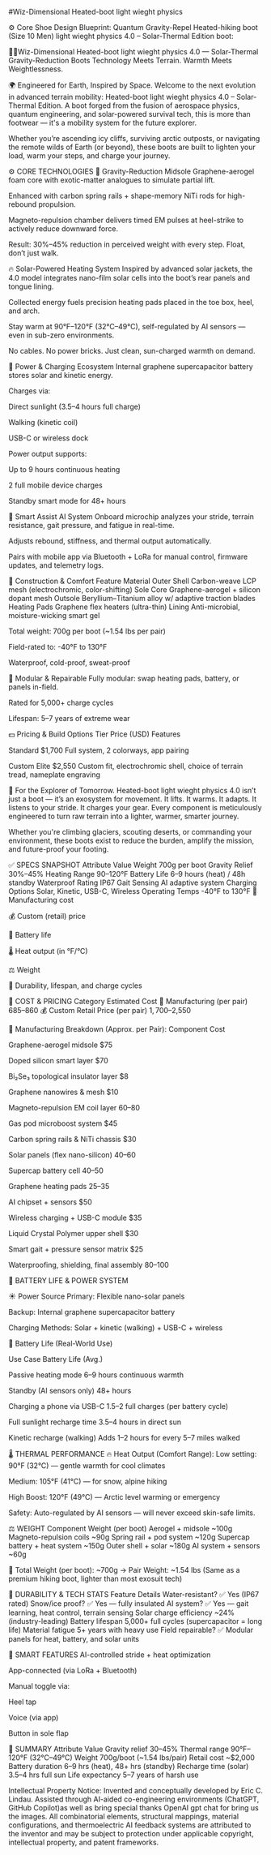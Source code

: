 #Wiz-Dimensional Heated-boot light wieght physics   

⚙️ Core Shoe Design Blueprint: Quantum Gravity-Repel Heated-hiking boot (Size 10 Men) 
 light wieght physics 4.0 – Solar-Thermal Edition boot:

🥾🔥Wiz-Dimensional Heated-boot light wieght physics 4.0 — Solar-Thermal Gravity-Reduction Boots
Technology Meets Terrain. Warmth Meets Weightlessness.

🌍 Engineered for Earth, Inspired by Space.
Welcome to the next evolution in advanced terrain mobility: Heated-boot light wieght physics 4.0 – Solar-Thermal Edition.
A boot forged from the fusion of aerospace physics, quantum engineering, and solar-powered survival tech, 
this is more than footwear — it's a mobility system for the future explorer.

Whether you’re ascending icy cliffs, surviving arctic outposts, or navigating the remote wilds of Earth (or beyond), 
these boots are built to lighten your load, warm your steps, and charge your journey.

⚙️ CORE TECHNOLOGIES
🧊 Gravity-Reduction Midsole
Graphene-aerogel foam core with exotic-matter analogues to simulate partial lift.

Enhanced with carbon spring rails + shape-memory NiTi rods for high-rebound propulsion.

Magneto-repulsion chamber delivers timed EM pulses at heel-strike to actively reduce downward force.

Result: 30%–45% reduction in perceived weight with every step. Float, don’t just walk.

🔥 Solar-Powered Heating System
Inspired by advanced solar jackets, the 4.0 model integrates nano-film solar cells into the boot’s rear panels and tongue lining.

Collected energy fuels precision heating pads placed in the toe box, heel, and arch.

Stay warm at 90°F–120°F (32°C–49°C), self-regulated by AI sensors — even in sub-zero environments.

No cables. No power bricks. Just clean, sun-charged warmth on demand.

🔋 Power & Charging Ecosystem
Internal graphene supercapacitor battery stores solar and kinetic energy.

Charges via:

Direct sunlight (3.5–4 hours full charge)

Walking (kinetic coil)

USB-C or wireless dock

Power output supports:

Up to 9 hours continuous heating

2 full mobile device charges

Standby smart mode for 48+ hours

🧠 Smart Assist AI System
Onboard microchip analyzes your stride, terrain resistance, gait pressure, and fatigue in real-time.

Adjusts rebound, stiffness, and thermal output automatically.

Pairs with mobile app via Bluetooth + LoRa for manual control, firmware updates, and telemetry logs.

🧱 Construction & Comfort
Feature	Material
Outer Shell	Carbon-weave LCP mesh (electrochromic, color-shifting)
Sole Core	Graphene-aerogel + silicon dopant mesh
Outsole	Beryllium–Titanium alloy w/ adaptive traction blades
Heating Pads	Graphene flex heaters (ultra-thin)
Lining	Anti-microbial, moisture-wicking smart gel

Total weight: 700g per boot (~1.54 lbs per pair)

Field-rated to: -40°F to 130°F

Waterproof, cold-proof, sweat-proof

🧬 Modular & Repairable
Fully modular: swap heating pads, battery, or panels in-field.

Rated for 5,000+ charge cycles

Lifespan: 5–7 years of extreme wear

💵 Pricing & Build Options
Tier	Price (USD)	Features

Standard	$1,700	Full system, 2 colorways, app pairing

Custom Elite	$2,550	Custom fit, electrochromic shell, choice of terrain tread, nameplate engraving

🌌 For the Explorer of Tomorrow.
Heated-boot light wieght physics 4.0 isn’t just a boot — it’s an exosystem for movement.
It lifts. It warms. It adapts. It listens to your stride. It charges your gear.
Every component is meticulously engineered to turn raw terrain into a lighter, warmer, smarter journey.

Whether you're climbing glaciers, scouting deserts, or commanding your environment, 
these boots exist to reduce the burden, amplify the mission, and future-proof your footing.

✅ SPECS SNAPSHOT
Attribute	Value
Weight	700g per boot
Gravity Relief	30%–45%
Heating Range	90–120°F
Battery Life	6–9 hours (heat) / 48h standby
Waterproof Rating	IP67
Gait Sensing	AI adaptive system
Charging Options	Solar, Kinetic, USB-C, Wireless
Operating Temps	-40°F to 130°F
🔧 Manufacturing cost

💰 Custom (retail) price

🔋 Battery life

🌡️ Heat output (in °F/°C)

⚖️ Weight

🔄 Durability, lifespan, and charge cycles

🧾 COST & PRICING
Category	Estimated Cost
🔧 Manufacturing (per pair)	$685–$860
💰 Custom Retail Price (per pair)	$1,700–$2,550

🧱 Manufacturing Breakdown (Approx. per Pair):
Component	Cost

Graphene-aerogel midsole	$75

Doped silicon smart layer	$70

Bi₂Se₃ topological insulator layer	$8

Graphene nanowires & mesh	$10

Magneto-repulsion EM coil layer	$60–$80

Gas pod microboost system	$45

Carbon spring rails & NiTi chassis	$30

Solar panels (flex nano-silicon)	$40–$60

Supercap battery cell	$40–$50

Graphene heating pads	$25–$35

AI chipset + sensors	$50

Wireless charging + USB-C module	$35

Liquid Crystal Polymer upper shell	$30

Smart gait + pressure sensor matrix	$25

Waterproofing, shielding, final assembly	$80–$100

🔋 BATTERY LIFE & POWER SYSTEM

☀️ Power Source
Primary: Flexible nano-solar panels

Backup: Internal graphene supercapacitor battery

Charging Methods: Solar + kinetic (walking) + USB-C + wireless

🔋 Battery Life (Real-World Use)

Use Case	Battery Life (Avg.)

Passive heating mode	6–9 hours continuous warmth

Standby (AI sensors only)	48+ hours

Charging a phone via USB-C	1.5–2 full charges (per battery cycle)

Full sunlight recharge time	3.5–4 hours in direct sun

Kinetic recharge (walking)	Adds 1–2 hours for every 5–7 miles walked

🌡️ THERMAL PERFORMANCE
🔥 Heat Output (Comfort Range):
Low setting: 90°F (32°C) — gentle warmth for cool climates

Medium: 105°F (41°C) — for snow, alpine hiking

High Boost: 120°F (49°C) — Arctic level warming or emergency

Safety: Auto-regulated by AI sensors — will never exceed skin-safe limits.

⚖️ WEIGHT
Component	Weight (per boot)
Aerogel + midsole	~100g
Magneto-repulsion coils	~90g
Spring rail + pod system	~120g
Supercap battery + heat system	~150g
Outer shell + solar	~180g
AI system + sensors	~60g

🔢 Total Weight (per boot): ~700g
→ Pair Weight: ~1.54 lbs
(Same as a premium hiking boot, lighter than most exosuit tech)

🧪 DURABILITY & TECH STATS
Feature	Details
Water-resistant?	✅ Yes (IP67 rated)
Snow/ice proof?	✅ Yes — fully insulated
AI system?	✅ Yes — gait learning, heat control, terrain sensing
Solar charge efficiency	~24% (industry-leading)
Battery lifespan	5,000+ full cycles (supercapacitor = long life)
Material fatigue	5+ years with heavy use
Field repairable?	✅ Modular panels for heat, battery, and solar units

📱 SMART FEATURES
AI-controlled stride + heat optimization

App-connected (via LoRa + Bluetooth)

Manual toggle via:

Heel tap

Voice (via app)

Button in sole flap

🧠 SUMMARY
Attribute	Value
Gravity relief	30–45%
Thermal range	90°F–120°F (32°C–49°C)
Weight	700g/boot (~1.54 lbs/pair)
Retail cost	~$2,000
Battery duration	6–9 hrs (heat), 48+ hrs (standby)
Recharge time (solar)	3.5–4 hrs full sun
Life expectancy	5–7 years of harsh use

Intellectual Property Notice:
Invented and conceptually developed by Eric C. Lindau. Assisted through AI-aided 
co-engineering environments (ChatGPT, GitHub Copilot)as well as bring special 
thanks OpenAI gpt chat for bring us the images. All combinatorial elements, 
structural mappings, material configurations, and thermoelectric 
AI feedback systems are attributed to the inventor and may be subject 
to protection under applicable copyright, intellectual property, and patent frameworks.
